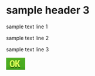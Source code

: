 # sample header 3

sample text line 1

sample text line 2

sample text line 3

![sample image](./sample.jpg)